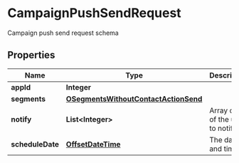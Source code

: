 

# CampaignPushSendRequest

Campaign push send request schema
## Properties

Name | Type | Description | Notes
------------ | ------------- | ------------- | -------------
**appId** | **Integer** |  | 
**segments** | [**OSegmentsWithoutContactActionSend**](OSegmentsWithoutContactActionSend.md) |  | 
**notify** | **List&lt;Integer&gt;** | Array of IDs of the users to notify |  [optional]
**scheduleDate** | [**OffsetDateTime**](OffsetDateTime.md) | The date and time |  [optional]



